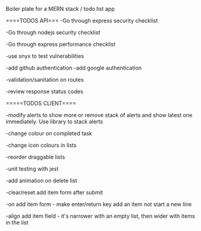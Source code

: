 Boiler plate for a MERN stack / todo list app

====TODOS API===
-Go through express security checklist

-Go through nodejs security checklist

-Go through express performance checklist

-use snyx to test vulnerabilities

-add github authentication
-add google authentication

-validation/sanitation on routes

-review response status codes

=====TODOS CLIENT====

-modify alerts to show more or remove stack of alerts and show latest one immediately. Use library to stack alerts

-change colour on completed task

-change icon colours in lists

-reorder draggable lists

-unit testing with jest

-add animation on delete list

-clear/reset add item form after submit

-on add item form - make enter/return key add an item not start a new line

-align add item field - it's narrower with an empty list, then wider with items in the list
